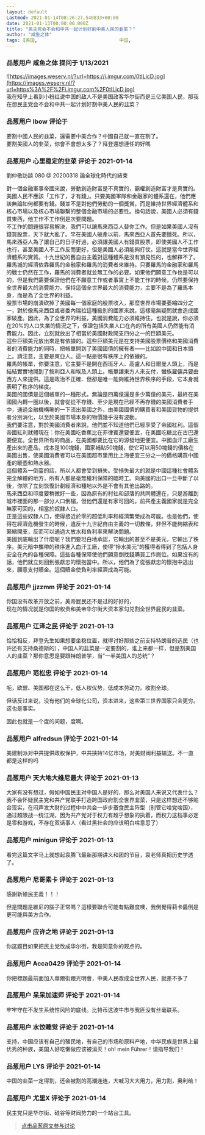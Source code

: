 ```yaml
---
layout: default
Lastmod: 2021-01-14T08:26:27.540833+00:00
date: 2021-01-13T00:00:00.000Z
title: "民主党会不会和中共一起计划好割中美人民的韭菜？"
author: "咸鱼之体"
tags: [美国,								中国,								粉红]
---
```



### 品葱用户 **咸鱼之体** 提问于 1/13/2021
    
![https://images.weserv.nl/?url=https://i.imgur.com/0tILicD.jpg](https://images.weserv.nl/?url=https%3A%2F%2Fi.imgur.com%2F0tILicD.jpg)  
我在知乎上看到小粉红说中国的敌人不是美国政客华尔街而是三亿美国人民，那我在想民主党会不会和中共一起计划好割中美人民的韭菜？
    
                

### 品葱用户 **lbow** 评论于 
        
要割中國人民的韭菜，還需要中美合作？中國自己就一直在割了。  
要割美國人的韭菜，你會不會想太多了？拜登還想連任的好嗎
        
                

### 品葱用户 **心里稳定的韭菜** 评论于 2021-01-14
        
劉仲敬訪談 080 @ 20200318 論全球化時代的結束  
  
對一個金融軍事帝國來說，勞動創造財富是不真實的，霸權創造財富才是真實的。美國人民不應該「工作了，才有錢」。只要美國軍隊和金融家的體系還在，他們應該無論如何都要有錢。錢並不是對他們勞動的一個獎賞，而是維持世界經濟體系和核心市場以及核心市場聯繫的整個金融市場的必要性。換句話說，美國人必須有錢買東西，他工作不工作倒是次要問題。  
不工作的問題很容易解決，我們可以讓馬來西亞人替你工作。但是如果美國人沒有錢買股票，天下就大亂了。早在美國人破產以前，馬來西亞人首先要餓死。所以，馬來西亞人為了讓自己的日子好過，必須讓美國人有錢買股票，即使美國人不工作也行，甚至美國人不工作反而更好，但是美國人必須能夠打仗。這就是當今世界經濟體系的實質。十九世紀的舊自由主義對這種體系是沒有預見性的，也解釋不了。  
羅馬城的經濟依靠羅馬的金融家和羅馬的消費者來維持。只要羅馬的金融家和羅馬的戰士仍然在工作，羅馬的消費者就並無工作的必要。如果他們願意工作也是可以的，但是我們需要保證他們在不願意工作或者事實上不能工作的時候，仍然要保持全世界最大的消費能力。保持這個全世界最大的消費能力，主要不是為了羅馬本身，而是為了全世界的利益。  
股票市場的崩潰砍掉了美國每一個家庭的股票收入，那麼世界市場要萎縮四分之一，對於像馬來西亞或者委內瑞拉這種級別的國家來說，這樣毫無疑問就會造成國家破產。因此，為了全世界的利益，美國消費能力必須維持住。也就是說，你必須在20%的人口失業的情況之下，保證包括失業人口在內的所有美國人仍然能有消費能力。因此，立刻就放出了相當於美國財政開支四分之一的巨額美元。  
這些巨額美元放出來是有依據的。這些巨額美元是在支持美國股票價格和美國消費者的消費能力的同時，把帳單開到了美國國債的擁有者——比如說中國和日本頭上。請注意，主要是東亞人。這一點是很有秩序上的依據的。  
羅馬的帳單，你要注意，它主要不是開在西班牙人、高盧人和日爾曼人頭上，而是結結實實地開到了敘利亞人和埃及人頭上。帳單讓東方人來支付，蠻族雇傭兵要由西方人來提供。這是政治不正確、但卻是唯一能夠維持世界秩序的手段，它本身就表明了秩序的梯度。  
美國的國債是這個帳單的一種形式。無論是四萬億還是多少萬億的美元，最終在美國國內轉一圈以後，就會從從不存錢、至少是現在已經不再存錢的美國消費者手中，通過金融機構唰的一下流出美國之外，由美國國債的購買者和美國貨物的提供者分別消化，以至於美國市場本身的物價幾乎沒有波動。  
我們要注意，對於美國消費者來說，他們並不知道他們已經享受了帝國紅利。這個帝國紅利就體現在：你在美國吃香蕉比在菲律賓還要便宜，在美國吃糖比在古巴還要便宜。全世界所有的商品，在美國都要比在它的源發地更便宜。中國血汗工廠生產出來的產品，成本是100塊錢，國家補貼50塊錢，使它可以用50塊錢的價格在美國出售，使美國消費者可以在美國超市里用比上海便宜三分之一的價格購買中國產的暖壺和熱水器。  
這個體系一倒臺的話，所以人都會受到損失。受損失最大的就是中國這種社會體系完全解體的地方，所有人都是毫無權利保障的臨時工。向美國的出口一旦中斷了以後，你除了立刻恢復計劃經濟和種地以外是不會有其他出路的。  
馬來西亞和印度要稍微好一些，因為原有的村社和部落的共同體還在，只是游離到城市裡面的那一部分人口倒楣，但他們還是有家可回的。前共產主義國家就是完全無家可回的，相當於奴隸人口。  
正是這些奴隸人口，使得接近於零的超低利率和經濟繁榮成為可能。也是他們，使得在經濟危機發生的時候，違反十九世紀自由主義的一切教條，非但不能夠縮表和緊縮開支，反而可以通過大放水和負利率來解決問題。  
美國到底輸出了什麼呢？我們要坦白地承認，它輸出的甚至不是美元，它輸出了秩序。美元暗中攜帶的秩序進入血汗工廠，使得“摻水美元”的獲得者得到了包括人身安全在內的各種保障。這些各種保障使他們願意倒找錢購買工作崗位。如果沒有的話，他們就立刻回到張獻忠的懷抱當中。所以，他們為了從張獻忠的懷抱中逃出來，願意支付贖金。這個贖金使負利率經濟成為可能。
        
                

### 品葱用户 **jjzzmm** 评论于 2021-01-14
        
你国没有改革开放之前，美帝屁民还不是过的好好的，  
现在的情况就是你国的权贵和美帝华尔街大资本家勾兑割全世界屁民的韭菜。
        
                

### 品葱用户 **江泽之民** 评论于 2021-01-13
        
恰恰相反，拜登先生如果想要坐稳位置，就得讨好那些之前支持特朗普的选民（也许还有支持桑德斯的），中国人的韭菜是一定要割的，谁上来都一样，但是割美国人的韭菜？那你意思是要跟特朗普学，当“一半美国人的总统”？
        
                

### 品葱用户 **范松忠** 评论于 2021-01-14
        
呃，欧盟、美国都在这么干，低人权优势，低成本劳动力。收割全球。  
  
但话反过来说，没有他们的全球化公司，资本进来，这些第三世界国家只会更穷。这也是事实。  
  
因此也就是一个度的问题，度啊。
        
                

### 品葱用户 **alfredsun** 评论于 2021-01-14
        
美建制派对中共提供政权保护，中共挟持14亿市场，对美财阀利益输送。不一直都是这样的吗
        
                

### 品葱用户 **天大地大维尼最大** 评论于 2021-01-13
        
大家有没有想过，假如中国民主对中国人是好的，那么对美国人来说又代表什么？我不会怀疑民主党和共产党联手打造跨国政府割全世界韭菜，只是这样想还不够贴合现实，在闷声发大财的过程中中共会一步步蚕食民主阵型（别管它啥党啥国），通过超限战一统江湖，因为共产党对于权力有超乎想象的执着，而权力这档事必定是零和游戏，不存在双话事人（看过黑社会的应该明白啥意思了）
        
                

### 品葱用户 **minigun** 评论于 2021-01-13
        
看完这篇文字马上就想起袁腾飞最新那期讲义和团的节目，袁老师真把历史学透了。
        
                

### 品葱用户 **尼哥素卡** 评论于 2021-01-13
        
感謝新殖民主義！！！  
  
但是問題是維尼的腦子正常嗎？這樣要聯合可能有點難度噢，我倒覺得莉卡醬倒是更可能與美方合作。
        
                

### 品葱用户 **应许之地** 评论于 2021-01-13
        
你这题目如果把民主党改成华尔街，我是同意你的观点的。
        
                

### 品葱用户 **Acca0429** 评论于 2021-01-14
        
你把標題最前面加入華爾街跟光明會，中美人民改成全世界人民，就差不多了
        
                

### 品葱用户 **呆呆加速师** 评论于 2021-01-14
        
牢牢守在不发生系统性风险的底线。比特币这波牛市与我匪没有丝毫联系。
        
                

### 品葱用户 **水饺睡觉** 评论于 2021-01-14
        
支持，中国应该有自己的殖民地，有自己的市场和原料产地，中华民族是世界上最优秀的种族，美国人好吃懒做应该被消灭！oh! mein Führer！请指导我们！
        
                

### 品葱用户 **LYS** 评论于 2021-01-14
        
中国的韭菜一定得割，还会被割的高潮连连，大喊习大大用力，用力割，奥利给！
        
                

### 品葱用户 **尤里X** 评论于 2021-01-14
        
民主党只是华尔街、硅谷等财阀势力的一个站台工具。
        
                





> [点击品葱原文参与讨论](https://pincong.rocks/question/35528)

